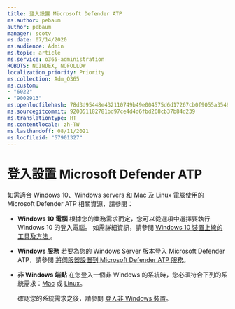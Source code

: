 ```yaml
---
title: 登入設置 Microsoft Defender ATP
ms.author: pebaum
author: pebaum
manager: scotv
ms.date: 07/14/2020
ms.audience: Admin
ms.topic: article
ms.service: o365-administration
ROBOTS: NOINDEX, NOFOLLOW
localization_priority: Priority
ms.collection: Adm_O365
ms.custom:
- "6022"
- "9002913"
ms.openlocfilehash: 78d3d95448e432110749b49e004575d6d17267cb0f9055a35480d227ff5c5a49
ms.sourcegitcommit: 920051182781bd97ce4d4d6fbd268cb37b84d239
ms.translationtype: HT
ms.contentlocale: zh-TW
ms.lasthandoff: 08/11/2021
ms.locfileid: "57901327"
---
```

# <a name="onboarding-microsoft-defender-atp"></a>登入設置 Microsoft Defender ATP

如需適合 Windows 10、Windows servers 和 Mac 及 Linux 電腦使用的 Microsoft Defender ATP 相關資源，請參閱： 

- **Windows 10 電腦** 根據您的業務需求而定，您可以從選項中選擇要執行 Windows 10 的登入電腦。 如需詳細資訊，請參閱 [Windows 10 裝置上線的工具及方法 ](https://docs.microsoft.com/windows/security/threat-protection/microsoft-defender-atp/configure-endpoints)。 

- **Windows 服務** 若要為您的 Windows Server 版本登入 Microsoft Defender ATP，請參閱 [將伺服器設置到 Microsoft Defender ATP 服務](https://docs.microsoft.com/windows/security/threat-protection/microsoft-defender-atp/configure-server-endpoints)。

- **非 Windows 端點** 在您登入一個非 Windows 的系統時，您必須符合下列的系統需求：[Mac](https://docs.microsoft.com/windows/security/threat-protection/microsoft-defender-atp/microsoft-defender-atp-mac#system-requirements) 或 [Linux](https://docs.microsoft.com/windows/security/threat-protection/microsoft-defender-atp/microsoft-defender-atp-linux#system-requirements)。

    確認您的系統需求之後，請參閱 [登入非 Windows 裝置](https://docs.microsoft.com/windows/security/threat-protection/microsoft-defender-atp/configure-endpoints-non-windows#onboarding-non-windows-machines)。